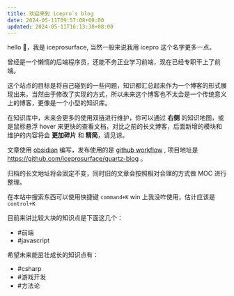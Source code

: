 ```yaml
---
title: 欢迎来到 icepro`s blog
date: 2024-05-11T09:57:08+08:00
updated: 2024-05-11T16:13:38+08:00
---
```


hello 👋，我是 iceprosurface, 当然一般来说我用 icepro 这个名字更多一点。

曾经是一个懒惰的后端程序员，还能不务正业学习前端，现在已经专职干上了前端。

这个站点的目标是将自己碰到的一些问题，知识都汇总起来作为一个博客的形式展现出来，当然由于修改了实现的方式，所以未来这个博客也不太会是一个传统意义上的博客，更像是一个小型的知识库。

在知识库中，未来会更多的使用双链进行维护，你可以通过 **右侧** 的知识地图，或是鼠标悬浮 hover 来更快的查看文档，对比之前的长文博客，后面新增的模块和维护的内容将会 **更加碎片** 和 **精简**，请见谅。

文章使用 [obsidian](https://obsidian.md/) 编写，发布使用的是 [github workflow](https://docs.github.com/en/actions/using-workflows) , 项目地址是 https://github.com/iceprosurface/quartz-blog 。

归档的长文地址将会固定不变，同时旧的文章会按照相对合理的方式做 MOC 进行整理。

在本站中搜索东西可以使用快捷键 `command+K` win 上我没咋使用，估计应该是 `control+K`

目前来讲比较大块的知识点是下面这几个：

+ #前端 
+ #javascript 

希望未来能茁壮成长的知识点有：

+ #csharp 
+ #游戏开发 
+ #方法论 